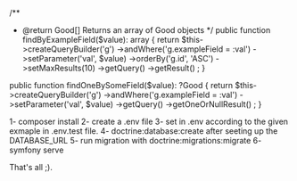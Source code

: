 <!-- Friendly remember for a custom query builder using repository -->
/**
* @return Good[] Returns an array of Good objects
*/
public function findByExampleField($value): array
{
    return $this->createQueryBuilder('g')
        ->andWhere('g.exampleField = :val')
        ->setParameter('val', $value)
        ->orderBy('g.id', 'ASC')
        ->setMaxResults(10)
        ->getQuery()
        ->getResult()
    ;
}

public function findOneBySomeField($value): ?Good
{
    return $this->createQueryBuilder('g')
        ->andWhere('g.exampleField = :val')
        ->setParameter('val', $value)
        ->getQuery()
        ->getOneOrNullResult()
    ;
}

1- composer install
2- create a .env file
3- set in .env according to the given exmaple in .env.test file.
4- doctrine:database:create after seeting up the DATABASE_URL
5- run migration with doctrine:migrations:migrate
6- symfony serve

That's all ;).
